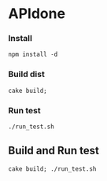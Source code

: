 # APIdone
### Install
	
	npm install -d

### Build dist
	
	cake build;

### Run test

	./run_test.sh

## Build and Run test 
	cake build; ./run_test.sh
